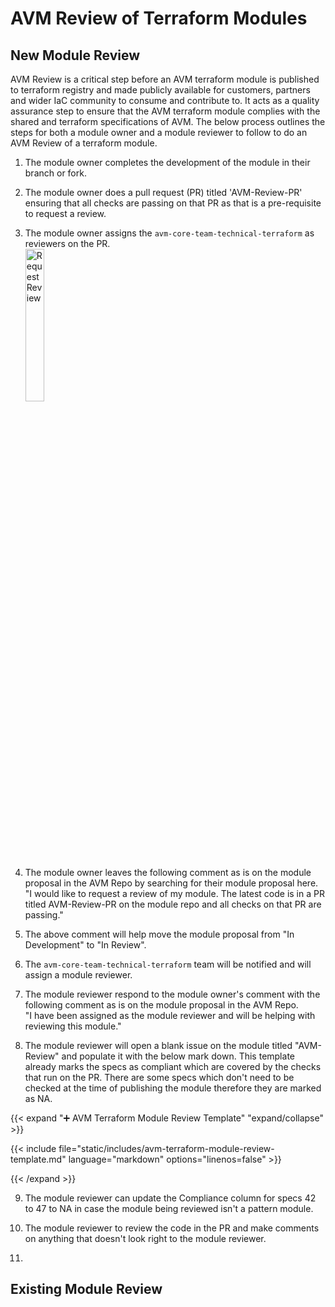 # AVM Review of Terraform Modules

## New Module Review
AVM Review is a critical step before an AVM terraform module is published to terraform registry and made publicly available for customers, partners and wider IaC community to consume and contribute to. It acts as a quality assurance step to ensure that the AVM terraform module complies with the shared and terraform specifications of AVM. The below process outlines the steps for both a module owner and a module reviewer to follow to do an AVM Review of a terraform module.

1. The module owner completes the development of the module in their branch or fork.

2. The module owner does a pull request (PR) titled 'AVM-Review-PR' ensuring that all checks are passing on that PR as that is a pre-requisite to request a review.

3. The module owner assigns the `avm-core-team-technical-terraform` as reviewers on the PR.
<br><img src="/Azure-Verified-Modules/img/contribution/avm-reviewer.png" alt="Request Review" width=25%>

4. The module owner leaves the following comment as is on the module proposal in the AVM Repo by searching for their module proposal here.
<br>"I would like to request a review of my module. The latest code is in a PR titled AVM-Review-PR on the module repo and all checks on that PR are passing."

5. The above comment will help move the module proposal from "In Development" to "In Review".

6. The `avm-core-team-technical-terraform` team will be notified and will assign a module reviewer.

7. The module reviewer respond to the module owner's comment with the following comment as is on the module proposal in the AVM Repo.
<br>"I have been assigned as the module reviewer and will be helping with reviewing this module."

8. The module reviewer will open a blank issue on the module titled "AVM-Review" and populate it with the below mark down. This template already marks the specs as compliant which are covered by the checks that run on the PR. There are some specs which don't need to be checked at the time of publishing the module therefore they are marked as NA.

{{< expand "➕ AVM Terraform Module Review Template" "expand/collapse" >}}

{{< include file="static/includes/avm-terraform-module-review-template.md" language="markdown" options="linenos=false" >}}

{{< /expand >}}

9. The module reviewer can update the Compliance column for specs 42 to 47 to NA in case the module being reviewed isn't a pattern module.

10. The module reviewer to review the code in the PR and make comments on anything that doesn't look right to the module reviewer.

11.

## Existing Module Review
